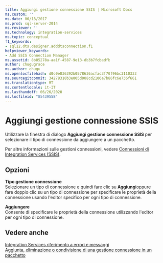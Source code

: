 ```yaml
---
title: Aggiungi gestione connessione SSIS | Microsoft Docs
ms.custom: ''
ms.date: 06/13/2017
ms.prod: sql-server-2014
ms.reviewer: ''
ms.technology: integration-services
ms.topic: conceptual
f1_keywords:
- sql12.dts.designer.adddtsconnection.f1
helpviewer_keywords:
- Add SSIS Connection Manager
ms.assetid: 8b85278a-aa1f-4587-9e13-db3b7fcbadfb
author: chugugrace
ms.author: chugu
ms.openlocfilehash: d0c0e836392b0578636acfac3f70f96bc3110333
ms.sourcegitcommit: 34278310b3e005d008cd2106a7b86fc6e736f661
ms.translationtype: MT
ms.contentlocale: it-IT
ms.lasthandoff: 06/26/2020
ms.locfileid: "85439558"
---
```

# <a name="add-ssis-connection-manager"></a>Aggiungi gestione connessione SSIS
  Utilizzare la finestra di dialogo **Aggiungi gestione connessione SSIS** per selezionare il tipo di connessione da aggiungere a un pacchetto.  
  
 Per altre informazioni sulle gestioni connessioni, vedere [Connessioni di Integration Services &#40;SSIS&#41;](connection-manager/integration-services-ssis-connections.md).  
  
## <a name="options"></a>Opzioni  
 **Tipo gestione connessione**  
 Selezionare un tipo di connessione e quindi fare clic su **Aggiungi**oppure fare doppio clic su un tipo di connessione per specificare le proprietà della connessione usando l'editor specifico per ogni tipo di connessione.  
  
 **Aggiungere**  
 Consente di specificare le proprietà della connessione utilizzando l'editor per ogni tipo di connessione.  
  
## <a name="see-also"></a>Vedere anche  
 [Integration Services riferimento a errori e messaggi](../../2014/integration-services/integration-services-error-and-message-reference.md)   
 [Aggiunta, eliminazione o condivisione di una gestione connessione in un pacchetto](../../2014/integration-services/add-delete-or-share-a-connection-manager-in-a-package.md)  
  
  
